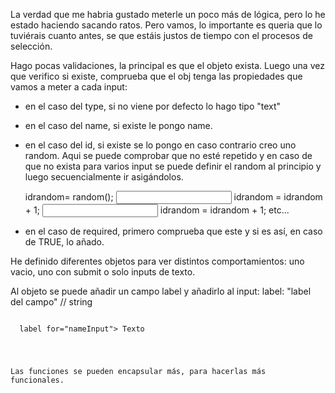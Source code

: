 La verdad que me habria gustado meterle un poco más de lógica, pero lo he estado haciendo sacando ratos. 
Pero vamos, lo importante es queria que lo tuviérais cuanto antes, se que estáis justos de tiempo con el procesos de selección. 

Hago pocas validaciones, la principal es que el objeto exista. Luego una vez que verifico si existe, comprueba que el obj tenga las propiedades que vamos a meter a cada input:

- en el caso del type, si no viene por defecto lo hago tipo "text"
- en el caso del name, si existe le pongo name.
- en el caso del id, si existe se lo pongo en caso contrario creo uno random. Aqui se puede comprobar que no esté repetido y en caso de que no exista para varios input se puede definir el random al principio y luego secuencialmente ir asigándolos.

  idrandom= random();
  <input id="input'+ idrandom">
  idrandom = idrandom + 1;
  <input id="input'+ idrandom">
  idrandom = idrandom + 1;
  etc...

- en el caso de required, primero comprueba que este y si es así, en caso de TRUE, lo añado.

He definido diferentes objetos para ver distintos comportamientos: uno vacio, uno con submit o solo inputs de texto.

Al objeto se puede añadir un campo label y  añadirlo al input: 
  label: "label del campo" // string

  <pre><code>
  label for="nameInput"> Texto </label
  input type="loquesea" name="nameInput" id=""
  <code></pre>
Las funciones se pueden encapsular más, para hacerlas más funcionales.
